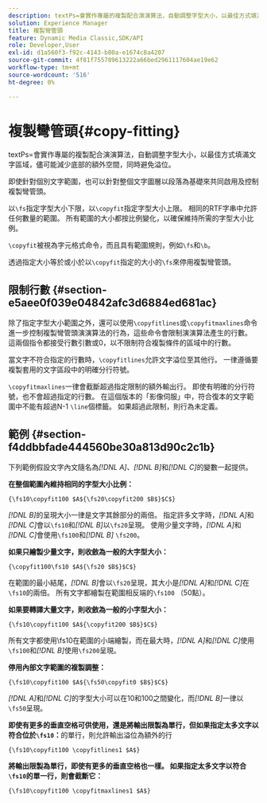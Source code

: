```yaml
---
description: textPs=會實作專屬的複製配合演演算法，自動調整字型大小，以最佳方式填滿文字區域，儘可能減少底部的額外空間，同時避免溢位。
solution: Experience Manager
title: 複製彎管頭
feature: Dynamic Media Classic,SDK/API
role: Developer,User
exl-id: d1a560f3-f92c-4143-b80a-e1674c8a4207
source-git-commit: 4f81f755789613222a66bed2961117604ae19e62
workflow-type: tm+mt
source-wordcount: '516'
ht-degree: 0%

---
```


# 複製彎管頭{#copy-fitting}

textPs=會實作專屬的複製配合演演算法，自動調整字型大小，以最佳方式填滿文字區域，儘可能減少底部的額外空間，同時避免溢位。

即使針對個別文字範圍，也可以針對整個文字圖層以段落為基礎來共同啟用及控制複製彎管頭。

以`\fs`指定字型大小下限，以`\copyfit`指定字型大小上限。 相同的RTF字串中允許任何數量的範圍。 所有範圍的大小都按比例變化，以確保維持所需的字型大小比例。

`\copyfit`被視為字元格式命令，而且具有範圍規則，例如`\fs`和`\b`。

透過指定大小等於或小於以`\copyfit`指定的大小的`\fs`來停用複製彎管頭。

## 限制行數 {#section-e5aee0f039e04842afc3d6884ed681ac}

除了指定字型大小範圍之外，還可以使用`\copyfitlines`或`\copyfitmaxlines`命令進一步控制複製彎管頭演演算法的行為，這些命令會限制演演算法產生的行數。 這兩個指令都接受行數引數或0，以不限制符合複製條件的區域中的行數。

當文字不符合指定的行數時，`\copyfitlines`允許文字溢位至其他行。 一律遵循要複製套用的文字區段中的明確分行符號。

`\copyfitmaxlines`一律會截斷超過指定限制的額外輸出行。 即使有明確的分行符號，也不會超過指定的行數。 在這個版本的「影像伺服」中，符合復本的文字範圍中不能有超過N-1 `\line`個標籤。 如果超過此限制，則行為未定義。

## 範例 {#section-f4ddbbfade444560be30a813d90c2c1b}

下列範例假設文字內文隨名為&#x200B;*[!DNL $A$]*、*[!DNL $B$]*&#x200B;和&#x200B;*[!DNL $C$]*&#x200B;的變數一起提供。

**在整個範圍內維持相同的字型大小比例：**

`{\fs10\copyfit100 $A${\fs20\copyfit200 $B$}$C$}`

*[!DNL $B$]*&#x200B;的呈現大小一律是文字其餘部分的兩倍。 指定許多文字時，*[!DNL $A$]*&#x200B;和&#x200B;*[!DNL $C$]*&#x200B;會以`\fs10`和&#x200B;*[!DNL $B$]*&#x200B;以`\fs20`呈現。 使用少量文字時，*[!DNL $A$]*&#x200B;和&#x200B;*[!DNL $C$]*&#x200B;會使用`\fs100`和&#x200B;*[!DNL $B$]* `\fs200`。

**如果只繪製少量文字，則收斂為一般的大字型大小：**

`{\copyfit100\fs10 $A${\fs20 $B$}$C$}`

在範圍的最小結尾，*[!DNL $B$]*&#x200B;會以`\fs20`呈現，其大小是&#x200B;*[!DNL $A$]*&#x200B;和&#x200B;*[!DNL $C$]*&#x200B;在`\fs10`的兩倍。 所有文字都繪製在範圍相反端的`\fs100` （50點）。

**如果要轉譯大量文字，則收斂為一般的小字型大小：**

`{\fs10\copyfit100 $A${\copyfit200 $B$}$C$}`

所有文字都使用\fs10在範圍的小端繪製，而在最大時，*[!DNL $A$]*&#x200B;和&#x200B;*[!DNL $C$]*&#x200B;使用`\fs100`和&#x200B;*[!DNL $B$]*&#x200B;使用`\fs200`呈現。

**停用內部文字範圍的複製調整：**

`{\fs10\copyfit100 $A${\fs50\copyfit0 $B$}$C$}`

*[!DNL $A$]*&#x200B;和&#x200B;*[!DNL $C$]*&#x200B;的字型大小可以在10和100之間變化，而&#x200B;*[!DNL $B$]*&#x200B;一律以`\fs50`呈現。

**即使有更多的垂直空格可供使用，還是將輸出限製為單行，但如果指定太多文字以符合位於`\fs10`：**&#x200B;的單行，則允許輸出溢位為額外的行

`{\fs10\copyfit100 \copyfitlines1 $A$}`

**將輸出限製為單行，即使有更多的垂直空格也一樣。 如果指定太多文字以符合`\fs10`的單一行，則會截斷它：**

`{\fs10\copyfit100 \copyfitmaxlines1 $A$}`
